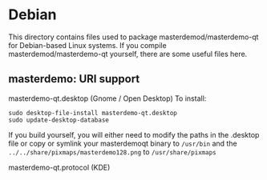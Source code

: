 
Debian
====================
This directory contains files used to package masterdemod/masterdemo-qt
for Debian-based Linux systems. If you compile masterdemod/masterdemo-qt yourself, there are some useful files here.

## masterdemo: URI support ##


masterdemo-qt.desktop  (Gnome / Open Desktop)
To install:

	sudo desktop-file-install masterdemo-qt.desktop
	sudo update-desktop-database

If you build yourself, you will either need to modify the paths in
the .desktop file or copy or symlink your masterdemoqt binary to `/usr/bin`
and the `../../share/pixmaps/masterdemo128.png` to `/usr/share/pixmaps`

masterdemo-qt.protocol (KDE)

